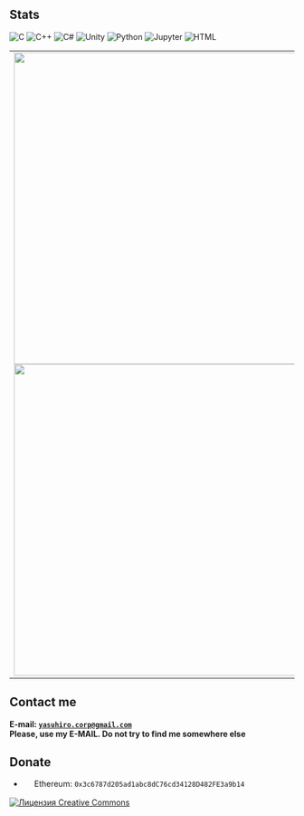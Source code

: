 ## Stats
![C](https://img.shields.io/badge/c-%2300599C.svg?style=flat-square&logo=c&logoColor=white)
![C++](https://img.shields.io/badge/C++%20-%2300599C.svg?&style=flat-square&logo=c%2B%2B&ogoColor=white)
![C#](https://img.shields.io/badge/C%23%20-%23239120.svg?&style=flat-square&logo=c-sharp&logoColor=white)
![Unity](https://img.shields.io/badge/Unity%20-%23000000.svg?&style=flat-square&logo=unity&logoColor=white)
![Python](https://img.shields.io/badge/-Python-%230075a8?logo=python&logoColor=white&style=flat-square)
![Jupyter](https://img.shields.io/badge/Jupyter%20-%23F37626.svg?&style=flat-square&logo=Jupyter&logoColor=white)
![HTML](https://img.shields.io/badge/-HTML-%23de4b25?logo=html5&logoColor=white&style=flat-square)

<p align="center">
  <table>
    <tr>
      <td><img width="550px" align="left" src="https://my-github-readme-stats-six.vercel.app/api?username=Azazel-h&hide_border=true&count_private=true&layout=compact&hide_title=true&show_icons=true&theme=dark&icon_color=5194f0#gh-dark-mode-only"/>
      <img width="550px" align="left" src="https://my-github-readme-stats-six.vercel.app/api?username=Azazel-h&hide_border=true&count_private=true&layout=compact&hide_title=true&show_icons=true&theme=default&icon_color=5194f0#gh-light-mode-only"/></td>
      <td><img width="550px" src="https://my-github-readme-stats-six.vercel.app/api/top-langs/?username=Azazel-h&langs_count=5&hide=html&&count_private=true&layout=compact&hide_border=true&hide_title=true&theme=dark&icon_color=5194f0#gh-dark-mode-only"/>
      <img width="550px" src="https://my-github-readme-stats-six.vercel.app/api/top-langs/?username=Azazel-h&langs_count=5&hide=html&&count_private=true&layout=compact&hide_border=true&hide_title=true&theme=default&icon_color=5194f0#gh-light-mode-only"/></td>
    </tr>   
  </table>
</p>

## Contact me
<b>E-mail: <a href="mailto:yasuhiro.corp@gmail.com">`yasuhiro.corp@gmail.com`</a></b>\
<b>Please, use my E-MAIL. Do not try to find me somewhere else</b>

## Donate
* <img src="https://cdn.iconscout.com/icon/free/png-256/ethereum-3-569581.png" width=16 height=16 align="center" /> Ethereum: `0x3c6787d205ad1abc8dC76cd34128D482FE3a9b14`


<a rel="license" href="http://creativecommons.org/licenses/by-nc-nd/4.0/"><img alt="Лицензия Creative Commons" style="border-width:0" src="https://i.creativecommons.org/l/by-nc-nd/4.0/80x15.png" /></a>
